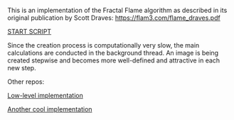 This is an implementation of the Fractal Flame algorithm as described in its original publication by Scott Draves:
https://flam3.com/flame_draves.pdf

[START SCRIPT](https://htmlpreview.github.io/?https://github.com/Just-Roma/Fractal-Flame/main/FractalFlame.html)

Since the creation process is computationally very slow, the main calculations are conducted in the background thread. An image is being created stepwise and becomes more well-defined and attractive in each new step.

Other repos:

[Low-level implementation](https://github.com/scottdraves/flam3)

[Another cool implementation](https://github.com/tariqksoliman/Fractal-Inferno)
